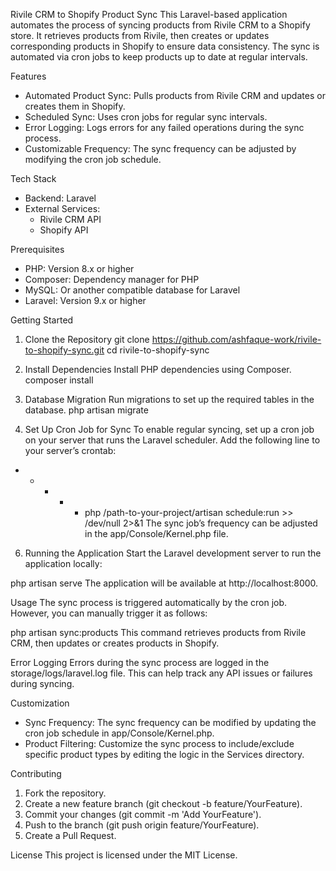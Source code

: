 Rivile CRM to Shopify Product Sync
This Laravel-based application automates the process of syncing products from Rivile CRM to a Shopify store. It retrieves products from Rivile, then creates or updates corresponding products in Shopify to ensure data consistency. The sync is automated via cron jobs to keep products up to date at regular intervals.

Features
- Automated Product Sync: Pulls products from Rivile CRM and updates or creates them in Shopify.
- Scheduled Sync: Uses cron jobs for regular sync intervals.
- Error Logging: Logs errors for any failed operations during the sync process.
- Customizable Frequency: The sync frequency can be adjusted by modifying the cron job schedule.

Tech Stack
- Backend: Laravel
- External Services:
    - Rivile CRM API
    - Shopify API

Prerequisites
- PHP: Version 8.x or higher
- Composer: Dependency manager for PHP
- MySQL: Or another compatible database for Laravel
- Laravel: Version 9.x or higher

Getting Started
1. Clone the Repository
git clone https://github.com/ashfaque-work/rivile-to-shopify-sync.git
cd rivile-to-shopify-sync

2. Install Dependencies
Install PHP dependencies using Composer.
composer install

3. Database Migration
Run migrations to set up the required tables in the database.
php artisan migrate

4. Set Up Cron Job for Sync
To enable regular syncing, set up a cron job on your server that runs the Laravel scheduler. Add the following line to your server’s crontab:

* * * * * php /path-to-your-project/artisan schedule:run >> /dev/null 2>&1
The sync job’s frequency can be adjusted in the app/Console/Kernel.php file.

6. Running the Application
Start the Laravel development server to run the application locally:

php artisan serve
The application will be available at http://localhost:8000.

Usage
The sync process is triggered automatically by the cron job. However, you can manually trigger it as follows:

php artisan sync:products
This command retrieves products from Rivile CRM, then updates or creates products in Shopify.

Error Logging
Errors during the sync process are logged in the storage/logs/laravel.log file. This can help track any API issues or failures during syncing.

Customization
- Sync Frequency: The sync frequency can be modified by updating the cron job schedule in app/Console/Kernel.php.
- Product Filtering: Customize the sync process to include/exclude specific product types by editing the logic in the Services directory.

Contributing
1. Fork the repository.
2. Create a new feature branch (git checkout -b feature/YourFeature).
3. Commit your changes (git commit -m 'Add YourFeature').
4. Push to the branch (git push origin feature/YourFeature).
5. Create a Pull Request.

License
This project is licensed under the MIT License.